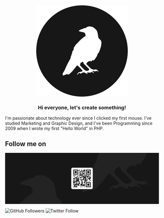 <p align="center" width="300">
  <a align="center" href="https://kembec.com" target="_blank">
    <picture>
      <source media="(prefers-color-scheme: dark)" srcset="/src/avatar_light.png">
      <img alt="Kembec.com" src="/src/avatar_dark.png">
    </picture>
  </a>
  
   <h3 align="center">Hi everyone, let's create something!</h3>
</p>


I'm passionate about technology ever since I clicked my first mouse. I've studied Marketing and Graphic Design, and I've been Programming since 2009 when I wrote my first "Hello World" in PHP.

## Follow me on

<p align="center">
      <img align="center"  src="/src/header_dark.png" alt="Kembec.com">
</p>

![GitHub Followers](https://img.shields.io/github/followers/KembecDev?style=social)
![Twitter Follow](https://img.shields.io/twitter/follow/kembec?style=social)

<style>
  @media (prefers-color-scheme: dark) {
    img[src$="avatar_dark.png"] {
      content: url("/src/avatar_light.png");
    }
  }
</style>
